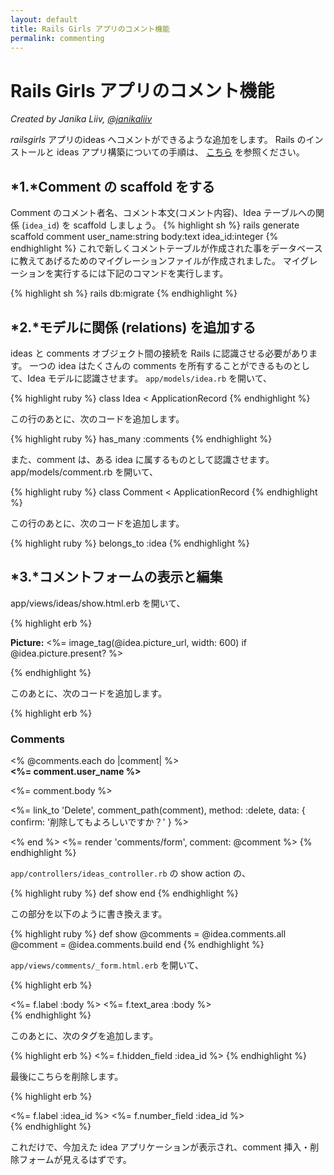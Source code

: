 ```yaml
---
layout: default
title: Rails Girls アプリのコメント機能
permalink: commenting
---
```

# Rails Girls アプリのコメント機能
*Created by Janika Liiv, [@janikaliiv](https://twitter.com/janikaliiv)*

*railsgirls* アプリのideas へコメントができるような追加をします。
Rails のインストールと ideas アプリ構築についての手順は、 [こちら](/app) を参照ください。

## *1.*Comment の scaffold をする

Comment のコメント者名、コメント本文(コメント内容)、Idea テーブルへの関係 (`idea_id`) を scaffold しましょう。
{% highlight sh %}
rails generate scaffold comment user_name:string body:text idea_id:integer
{% endhighlight %}
これで新しくコメントテーブルが作成された事をデータベースに教えてあげるためのマイグレーションファイルが作成されました。
マイグレーションを実行するには下記のコマンドを実行します。

{% highlight sh %}
rails db:migrate
{% endhighlight %}

## *2.*モデルに関係 (relations) を追加する

ideas と comments オブジェクト間の接続を Rails に認識させる必要があります。
一つの idea はたくさんの comments を所有することができるものとして、Idea モデルに認識させます。
`app/models/idea.rb` を開いて、

{% highlight ruby %}
class Idea < ApplicationRecord
{% endhighlight %}

この行のあとに、次のコードを追加します。

{% highlight ruby %}
has_many :comments
{% endhighlight %}

また、comment は、ある idea に属するものとして認識させます。
app/models/comment.rb を開いて、

{% highlight ruby %}
class Comment < ApplicationRecord
{% endhighlight %}

この行のあとに、次のコードを追加します。

{% highlight ruby %}
belongs_to :idea
{% endhighlight %}

## *3.*コメントフォームの表示と編集

app/views/ideas/show.html.erb を開いて、

{% highlight erb %}
<p>
  <strong>Picture:</strong>
  <%= image_tag(@idea.picture_url, width: 600) if @idea.picture.present? %>
</p>
{% endhighlight %}

このあとに、次のコードを追加します。

{% highlight erb %}
<h3>Comments</h3>
<% @comments.each do |comment| %>
  <div>
    <strong><%= comment.user_name %></strong>
    <br />
    <p><%= comment.body %></p>
    <p><%= link_to 'Delete', comment_path(comment), method: :delete, data: { confirm: '削除してもよろしいですか？' } %></p>
  </div>
<% end %>
<%= render 'comments/form', comment: @comment %>
{% endhighlight %}

`app/controllers/ideas_controller.rb` の show action の、

{% highlight ruby %}
def show
end
{% endhighlight %}

この部分を以下のように書き換えます。

{% highlight ruby %}
def show
  @comments = @idea.comments.all
  @comment = @idea.comments.build
end
{% endhighlight %}

`app/views/comments/_form.html.erb` を開いて、

{% highlight erb %}
<div class="field">
  <%= f.label :body %>
  <%= f.text_area :body %>
</div>
{% endhighlight %}

このあとに、次のタグを追加します。

{% highlight erb %}
<%= f.hidden_field :idea_id %>
{% endhighlight %}

最後にこちらを削除します。

{% highlight erb %}
<div class="field">
  <%= f.label :idea_id %>
  <%= f.number_field :idea_id %>
</div>
{% endhighlight %}

これだけで、今加えた idea アプリケーションが表示され、comment 挿入・削除フォームが見えるはずです。
